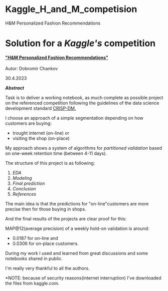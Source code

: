 # Kaggle_H_and_M_competision
H&amp;M Personalized Fashion Recommendations


# Solution for a *Kaggle's* competition

#### ["H&M Personalized Fashion Recommendations"]('https://www.kaggle.com/competitions/h-and-m-personalized-fashion-recommendations')

Autor: Dobromir Chankov

30.4.2023

_**Abstract**_

Task is to deliver a working notebook, as much complete as possible project on the referenced competition following the guidelines of the data science development standard [CRISP-DM.]('https://en.wikipedia.org/wiki/Cross-industry_standard_process_for_data_mining')



I choose an approach of a simple segmentation depending on how customers are buying:

 - trought internet (on-line) or
 - visiting the shop (on-place)

My approach shows a system of algorithms for *partitioned validation* based on one-week retention time (between 4-11 days).

The structure of this project is as following:

1. *EDA*
2. *Modeling*
3. *Final prediction*
4. *Conclusion*
5. *References*

The main idea is that the predictions for "on-line"customers are more precise then for those buying in shops.

And the final results of the projects are clear proof for this:

MAP@12(average precision) of a weekly hold-on validation is around:
 + 0.0187 for on-line and 
 + 0.0306 for on-place customers.

During my work I used and learned from great discussions and some notebooks shared in public.

I'm really very thankful to all the authors.

*NOTE: because of security reasons(internet interruption) I've downloaded the files from kaggle.com.
